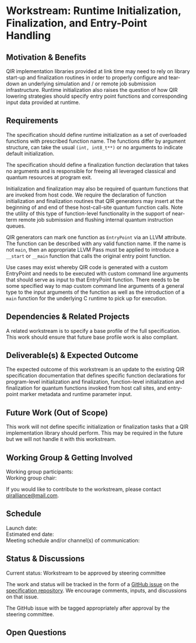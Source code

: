 # Workstream: Runtime Initialization, Finalization, and Entry-Point Handling

## Motivation & Benefits

QIR implementation libraries provided at link time may need to rely on library 
start-up and finalization routines in order to properly configure and tear-down 
an underlying simulation and / or remote job submission infrastructure. Runtime 
initialization also raises the question of how QIR lowering strategies should 
specify entry point functions and corresponding input data provided at runtime.

## Requirements

The specification should define runtime initialization as a set of overloaded 
functions with prescribed function name. The functions differ by argument structure, 
can take the usual `(int, int8_t**)` or no arguments to indicate default initialization. 

The specification should define a finalization function declaration that takes no 
arguments and is responsible for freeing all leveraged classical and quantum resources 
at program exit. 

Initialization and finalization may also be required of quantum functions that are 
invoked from host code. We require the declaration of function initialization and 
finalization routines that QIR generators may insert at the beginning of and end 
of these host-call-site quantum function calls. Note the utility of this type of function-level 
functionality in the support of near-term remote job submission and flushing internal 
quantum instruction queues. 

QIR generators can mark one function as `EntryPoint` via an LLVM attribute. The 
function can be described with any valid function name. If the name is not `main`, 
then an appropriate LLVM Pass must be applied to introduce a `__start` or `__main` 
function that calls the original entry point function. 

Use cases may exist whereby QIR code is generated with a custom EntryPoint and 
needs to be executed with custom command line arguments that should serve as input 
to that EntryPoint function. There needs to be some specified way to map custom 
command line arguments of a general type to the input arguments of the function 
as well as the introduction of a `main` function for the underlying C runtime 
to pick up for execution. 

## Dependencies & Related Projects

A related workstream is to specify a base profile of the full specification. This 
work should ensure that future base profile work is also compliant. 

## Deliverable(s) & Expected Outcome

The expected outcome of this workstream is an update to the existing QIR specification 
documentation that defines specific function declarations for program-level initialization 
and finalization, function-level initialization and finalization for quantum functions 
invoked from host call sites, and entry-point marker metadata and runtime parameter 
input. 

## Future Work (Out of Scope)

This work will not define specific initialization or finalization tasks that 
a QIR implementation library should perform. This may be required in the future 
but we will not handle it with this workstream. 

## Working Group & Getting Involved

Working group participants: <br/>
Working group chair:

If you would like to contribute to the workstream, please contact
[qiralliance@mail.com](mailto:qiralliance@mail.com).

## Schedule

Launch date: <br/>
Estimated end date: <br/>
Meeting schedule and/or channel(s) of communication:

## Status & Discussions

Current status: Workstream to be approved by steering committee

The work and status will be tracked in the form of a [GitHub
issue](https://github.com/qir-alliance/qir-spec/issues) on the [specification
repository](https://github.com/qir-alliance/qir-spec). We encourage comments,
inputs, and discussions on that issue.

The GitHub issue with be tagged appropriately after approval by the steering
committee.

## Open Questions

